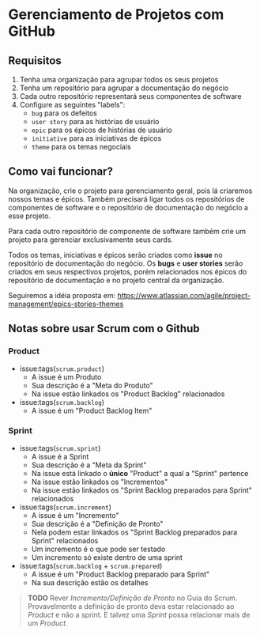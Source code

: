 Gerenciamento de Projetos com GitHub
====================================

## Requisitos

1. Tenha uma organização para agrupar todos os seus projetos
2. Tenha um repositório para agrupar a documentação do negócio
3. Cada outro repositório representará seus componentes de software
4. Configure as seguintes "labels":
   - `bug` para os defeitos
   - `user story` para as histórias de usuário
   - `epic` para os épicos de histórias de usuário
   - `initiative` para as iniciativas de épicos
   - `theme` para os temas negociais

## Como vai funcionar?

Na organização, crie o projeto para gerenciamento geral, pois lá criaremos nossos temas e épicos.
Também precisará ligar todos os repositórios de componentes de software e o repositório de
documentação do negócio a esse projeto.

Para cada outro repositório de componente de software também crie um projeto para gerenciar
exclusivamente seus cards.

Todos os temas, iniciativas e épicos serão criados como **issue** no repositório de documentação do negócio.
Os **bugs** e **user stories** serão criados em seus respectivos projetos, porém relacionados
nos épicos do repositório de documentação e no projeto central da organização.

Seguiremos a idéia proposta em: https://www.atlassian.com/agile/project-management/epics-stories-themes


## Notas sobre usar Scrum com o Github

### Product
* issue:tags(`scrum.product`)
  - A issue é um Produto
  - Sua descrição é a "Meta do Produto"
  - Na issue estão linkados os "Product Backlog" relacionados
* issue:tags(`scrum.backlog`)
  - A issue é um "Product Backlog Item"

### Sprint
* issue:tags(`scrum.sprint`)
   - A issue é a Sprint
   - Sua descrição é a "Meta da Sprint"
   - Na issue está linkado o **único** "Product" a qual a "Sprint" pertence
   - Na issue estão linkados os "Incrementos"
   - Na issue estão linkados os "Sprint Backlog preparados para Sprint" relacionados
* issue:tags(`scrum.increment`)
   - A issue é um "Incremento"
   - Sua descrição é a "Definição de Pronto"
   - Nela podem estar linkados os "Sprint Backlog preparados para Sprint" relacionados
   - Um incremento é o que pode ser testado
   - Um incremento só existe dentro de uma sprint
* issue:tags(`scrum.backlog` + `scrum.prepared`)
   - A issue é um "Product Backlog preparado para Sprint"
   - Na sua descrição estão os detalhes

> **TODO** Rever _Incremento/Definição de Pronto_ no Guia do Scrum. Provavelmente a definição de pronto
> deva estar relacionado ao _Product_ e não a sprint. E talvez uma _Sprint_ possa relacionar mais de um _Product_.
